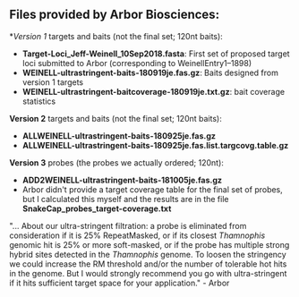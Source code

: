 ## Files provided by Arbor Biosciences:

**Version 1* targets and baits (not the final set; 120nt baits):
- **Target-Loci_Jeff-Weinell_10Sep2018.fasta**: First set of proposed target loci submitted to Arbor (corresponding to WeinellEntry1–1898)
- **WEINELL-ultrastringent-baits-180919je.fas.gz**: Baits designed from version 1 targets
- **WEINELL-ultrastringent-baitcoverage-180919je.txt.gz**: bait coverage statistics

**Version 2** targets and baits (not the final set; 120nt baits):

- **ALLWEINELL-ultrastringent-baits-180925je.fas.gz**
- **ALLWEINELL-ultrastringent-baits-180925je.fas.list.targcovg.table.gz**

**Version 3** probes (the probes we actually ordered; 120nt):
- **ADD2WEINELL-ultrastringent-baits-181005je.fas.gz**
- Arbor didn't provide a target coverage table for the final set of probes, but I calculated this myself and the results are in the file **SnakeCap_probes_target-coverage.txt**

"...  About our ultra-stringent filtration: a probe is eliminated from consideration if it is 25% RepeatMasked, or if its closest *Thamnophis* genomic hit is 25% or more soft-masked, or if the probe has multiple strong hybrid sites detected in the *Thamnophis* genome. To loosen the stringency we could increase the RM threshold and/or the number of tolerable hot hits in the genome. But I would strongly recommend you go with ultra-stringent if it hits sufficient target space for your application." - Arbor
